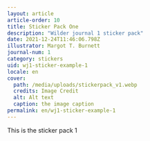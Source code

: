 ```yaml
---
layout: article
article-order: 10
title: Sticker Pack One
description: "Wilder journal 1 sticker pack"
date: 2021-12-24T11:46:06.798Z
illustrator: Margot T. Burnett
journal-num: 1
category: stickers
uid: wj1-sticker-example-1
locale: en
cover: 
  path: /media/uploads/stickerpack_v1.webp
  credits: Image Credit
  alt: Alt text
  caption: the image caption
permalink: en/wj1-sticker-example-1
---
```


This is the sticker pack 1
